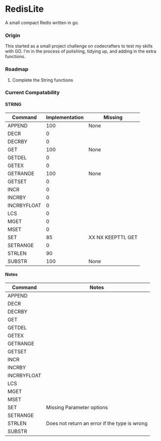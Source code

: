 # RedisLite
A small compact Redis written in go.

### Origin
This started as a small project challenge on codecrafters to test my skills with GO. I'm in the process of polishing, tidying up, and adding in the extra functions. 

### Roadmap
1. Complete the String functions

### Current Compatability
#### STRING
| Command      | Implementation | Missing
|--------------|----------------|-----------------------
| APPEND       | 100            | None
| DECR         | 0              | 
| DECRBY       | 0              | 
| GET          | 100            | None
| GETDEL       | 0              | 
| GETEX        | 0              | 
| GETRANGE     | 100            | None
| GETSET       | 0              | 
| INCR         | 0              | 
| INCRBY       | 0              | 
| INCRBYFLOAT  | 0              | 
| LCS          | 0              | 
| MGET         | 0              | 
| MSET         | 0              | 
| SET          | 85             | XX NX KEEPTTL GET
| SETRANGE     | 0              | 
| STRLEN       | 90             | 
| SUBSTR       | 100            | None

#### Notes
| Command      | Notes  
|--------------|-----------------------
| APPEND       | 
| DECR         | 
| DECRBY       | 
| GET          | 
| GETDEL       | 
| GETEX        | 
| GETRANGE     | 
| GETSET       | 
| INCR         | 
| INCRBY       | 
| INCRBYFLOAT  | 
| LCS          | 
| MGET         | 
| MSET         | 
| SET          | Missing Parameter options 
| SETRANGE     | 
| STRLEN       | Does not return an error if the type is wrong 
| SUBSTR       |  
